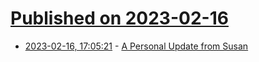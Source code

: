 # [Published on 2023-02-16](index.md)

* [2023-02-16, 17:05:21](https://news.ycombinator.com/item?id=34821472) - [A Personal Update from Susan](https://blog.youtube/inside-youtube/a-personal-update-from-susan/)
